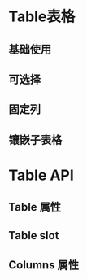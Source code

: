 <script setup>
import Default from './default.vue'
import Selection from './select.vue'
import Children from './children.vue'
import Fixed from './fixed.vue'
import API from './api.vue'
</script>

# Table表格

## 基础使用

<Preview comp-name="Table" demo-name="default">
  <Default />
</Preview>

## 可选择

<Preview comp-name="Table" demo-name="select">
  <Selection />
</Preview>

## 固定列

<Preview comp-name="Table" demo-name="fixed">
  <Fixed />
</Preview>

## 镶嵌子表格

<Preview comp-name="Table" demo-name="children">
  <Children />
</Preview>

# Table API

## Table 属性

<API />

## Table slot

<Slot />

## Columns 属性

<ColumnsAPI />

